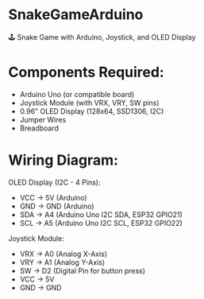 # SnakeGameArduino
🕹️ Snake Game with Arduino, Joystick, and OLED Display

# Components Required:
- Arduino Uno (or compatible board)
- Joystick Module (with VRX, VRY, SW pins)
- 0.96" OLED Display (128x64, SSD1306, I2C)
- Jumper Wires
- Breadboard

# Wiring Diagram:
OLED Display (I2C - 4 Pins):
- VCC → 5V (Arduino)
- GND → GND (Arduino)
- SDA → A4 (Arduino Uno I2C SDA, ESP32 GPIO21)
- SCL → A5 (Arduino Uno I2C SCL, ESP32 GPIO22)

Joystick Module:
- VRX → A0 (Analog X-Axis)
- VRY → A1 (Analog Y-Axis)
- SW → D2 (Digital Pin for button press)
- VCC → 5V
- GND → GND

